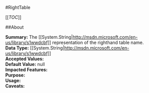 #RightTable

[[_TOC_]]

##About

**Summary:** The [[System.String|http://msdn.microsoft.com/en-us/library/s1wwdcbf]] representation of the righthand table name.  
**Data Type:** [[System.String|http://msdn.microsoft.com/en-us/library/s1wwdcbf]]  
**Accepted Values:**   
**Default Value:** null  
**Impacted Features:**   
**Purpose:**   
**Usage:**   
**Caveats:**   

